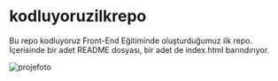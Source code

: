 # kodluyoruzilkrepo
Bu repo kodluyoruz Front-End Eğitiminde oluşturduğumuz ilk repo. İçerisinde bir adet README dosyası, bir adet de index.html barındırıyor.


![projefoto](https://www.hizliresim.com/fs6pe86][img]https://i.hizliresim.com/fs6pe86.png[/img])
